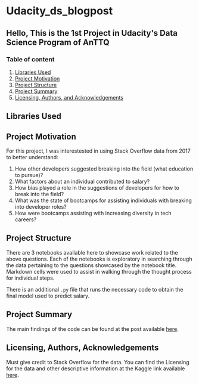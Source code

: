 # Udacity_ds_blogpost
## Hello, This is the 1st Project in Udacity's Data Science Program of AnTTQ

### Table of content
1. [Libraries Used](#libs)
2. [Project Motivation](#motivation)
3. [Project Structure](#files)
4. [Project Summary](#summary)
5. [Licensing, Authors, and Acknowledgements](#licensing)

## Libraries Used <a name="libs"></a>

## Project Motivation<a name="motivation"></a>
For this project, I was interestested in using Stack Overflow data from 2017 to better understand:

1. How other developers suggested breaking into the field (what education to pursue)?
2. What factors about an individual contributed to salary?
3. How bias played a role in the suggestions of developers for how to break into the field?
4. What was the state of bootcamps for assisting individuals with breaking into developer roles?
5. How were bootcamps assisting with increasing diversity in tech careers?

## Project Structure <a name="files"></a>

There are 3 notebooks available here to showcase work related to the above questions.  Each of the notebooks is exploratory in searching through the data pertaining to the questions showcased by the notebook title.  Markdown cells were used to assist in walking through the thought process for individual steps.  

There is an additional `.py` file that runs the necessary code to obtain the final model used to predict salary.

## Project Summary<a name="summary"></a>

The main findings of the code can be found at the post available [here](https://anttq.blogspot.com/2022/09/do-high-paid-employees-truly-satisfy.html).

## Licensing, Authors, Acknowledgements<a name="licensing"></a>

Must give credit to Stack Overflow for the data.  You can find the Licensing for the data and other descriptive information at the Kaggle link available [here](https://www.kaggle.com/stackoverflow/so-survey-2017/data).


